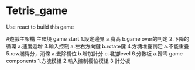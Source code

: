 # Tetris_game
Use react to build this game

#遊戲主架構
主環境
game start
1.設定邊界
    a.寬高
    b.game over的判定
2.下降的循環
    a.速度遞增
3.輸入控制
    a.左右方向鍵
    b.rotate鍵
4.方塊堆疊判定
    a.不能重疊
5.row滿得分，消條
    a.去除欄位
    b.增加計分
    c.增加level
6.分數板
    a.歸零
game components
1.方塊模組
2.輸入控制欄位模組
3.計分板

